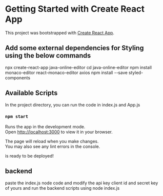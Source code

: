 # Getting Started with Create React App

This project was bootstrapped with [Create React App](https://github.com/facebook/create-react-app).

## Add some external dependencies for Styling using the below commands

npx create-react-app java-online-editor
cd java-online-editor
npm install monaco-editor react-monaco-editor axios
npm install --save styled-components

## Available Scripts

In the project directory, you can run the code in index.js and App.js

### `npm start`

Runs the app in the development mode.\
Open [http://localhost:3000](http://localhost:3000) to view it in your browser.

The page will reload when you make changes.\
You may also see any lint errors in the console.

 is ready to be deployed!
  ## backend
 paste the index.js node code and modify the api key client id and secret key of yours and run the backend scripts using node index.js

 





